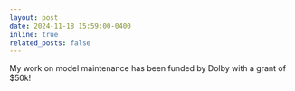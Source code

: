 ```yaml
---
layout: post
date: 2024-11-18 15:59:00-0400
inline: true
related_posts: false
---
```


My work on model maintenance has been funded by Dolby with a grant of $50k!
